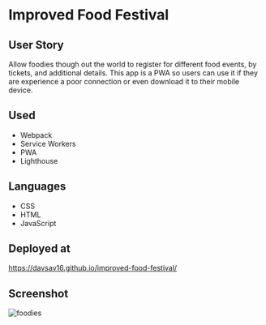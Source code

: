 # Improved Food Festival

## User Story
Allow foodies though out the world to register for different food events, by tickets, and additional details. This app is a PWA so users can use it if they are experience a poor connection or even download it to their mobile device.

## Used
- Webpack 
- Service Workers
- PWA
- Lighthouse 

## Languages
- CSS
- HTML
- JavaScript

## Deployed at 
https://davsav16.github.io/improved-food-festival/

## Screenshot
![foodies](https://user-images.githubusercontent.com/77703087/126023394-ef565f7d-5730-4724-81aa-ff3e04702927.PNG)

